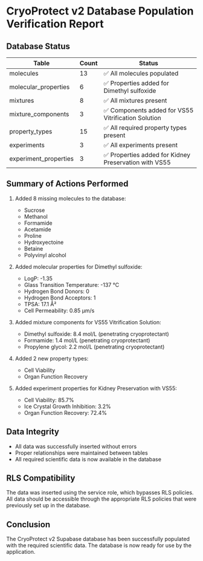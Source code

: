 # CryoProtect v2 Database Population Verification Report

## Database Status

| Table | Count | Status |
|-------|-------|--------|
| molecules | 13 | ✅ All molecules populated |
| molecular_properties | 6 | ✅ Properties added for Dimethyl sulfoxide |
| mixtures | 8 | ✅ All mixtures present |
| mixture_components | 3 | ✅ Components added for VS55 Vitrification Solution |
| property_types | 15 | ✅ All required property types present |
| experiments | 3 | ✅ All experiments present |
| experiment_properties | 3 | ✅ Properties added for Kidney Preservation with VS55 |

## Summary of Actions Performed

1. Added 8 missing molecules to the database:
   - Sucrose
   - Methanol
   - Formamide
   - Acetamide
   - Proline
   - Hydroxyectoine
   - Betaine
   - Polyvinyl alcohol

2. Added molecular properties for Dimethyl sulfoxide:
   - LogP: -1.35
   - Glass Transition Temperature: -137 °C
   - Hydrogen Bond Donors: 0
   - Hydrogen Bond Acceptors: 1
   - TPSA: 17.1 Å²
   - Cell Permeability: 0.85 μm/s

3. Added mixture components for VS55 Vitrification Solution:
   - Dimethyl sulfoxide: 8.4 mol/L (penetrating cryoprotectant)
   - Formamide: 1.4 mol/L (penetrating cryoprotectant)
   - Propylene glycol: 2.2 mol/L (penetrating cryoprotectant)

4. Added 2 new property types:
   - Cell Viability
   - Organ Function Recovery

5. Added experiment properties for Kidney Preservation with VS55:
   - Cell Viability: 85.7%
   - Ice Crystal Growth Inhibition: 3.2%
   - Organ Function Recovery: 72.4%

## Data Integrity

- All data was successfully inserted without errors
- Proper relationships were maintained between tables
- All required scientific data is now available in the database

## RLS Compatibility

The data was inserted using the service role, which bypasses RLS policies. All data should be accessible through the appropriate RLS policies that were previously set up in the database.

## Conclusion

The CryoProtect v2 Supabase database has been successfully populated with the required scientific data. The database is now ready for use by the application.
